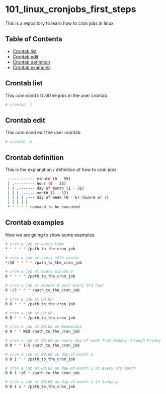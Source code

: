 # 101_linux_cronjobs_first_steps
This is a repository to learn how to cron jobs in linux


## Table of Contents
* [Crontab list](#contrab-list)
* [Crontab edit](#contrab-edit)
* [Crontab definition](#crontab-definition)
* [Crontab examples](#contrab-examples)


## Crontab list
This command list all the jobs in the user crontab

```sh
# crontab -l 
```

## Crontab edit
This command edit the user crontab

```sh
# crontab -e
```

## Crontab definition
This is the explanation / definition of how to cron jobs

```sh
 .----------- minute (0 - 59)
 | .--------- hour (0 - 23)
 | | .------- day of month (1 - 31)
 | | | .----- month (1 - 12)
 | | | | .--- day of week (0 - 6) (Sun=0 or 7)
 | | | | |
 * * * * * command to be executed
```

## Crontab examples
Now we are going to show some examples:

```sh
# cron a job at every time
* * * * * /path_to_the_cron_job

# cron a job at every 10th minute
*/10 * * * * /path_to_the_cron_job

# cron a job at every minute 0
0 * * * * /path_to_the_cron_job

# cron a job at minute 0 past every 3rd hour
0 */3 * * * /path_to_the_cron_job

# cron a job at 00:00
0 0 * * * /path_to_the_cron_job

# cron a job at 08:00
0 8 * * * /path_to_the_cron_job

# cron a job at 00:00 on Wednesday
0 0 * * WED /path_to_the_cron_job

# cron a job at 00:00 on every day-of-week from Monday through Friday
0 0 * * 1-5 /path_to_the_cron_job

# cron a job at 00:00 on day-of-month 1
0 0 1 * * /path_to_the_cron_job

# cron a job at 00:00 on day-of-month 1 in every 6th month
0 0 1 */6 * /path_to_the_cron_job

# cron a job at 00:00 on day-of-month 1 in January
0 0 1 1 * /path_to_the_cron_job
```


